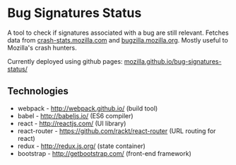 # Bug Signatures Status

A tool to check if signatures associated with a bug are still relevant.
Fetches data from [crash-stats.mozilla.com](https://crash-stats.mozilla.com)
and [bugzilla.mozilla.org](https://bugzilla.mozilla.org). Mostly useful to Mozilla's crash hunters.

Currently deployed using github pages: [mozilla.github.io/bug-signatures-status/](http://mozilla.github.io/bug-signatures-status/)

## Technologies

 - webpack - http://webpack.github.io/ (build tool)
 - babel - http://babeljs.io/ (ES6 compiler)
 - react - http://reactjs.com/ (UI library)
 - react-router - https://github.com/rackt/react-router (URL routing for react)
 - redux - http://redux.js.org/ (state container)
 - bootstrap - http://getbootstrap.com/ (front-end framework)
